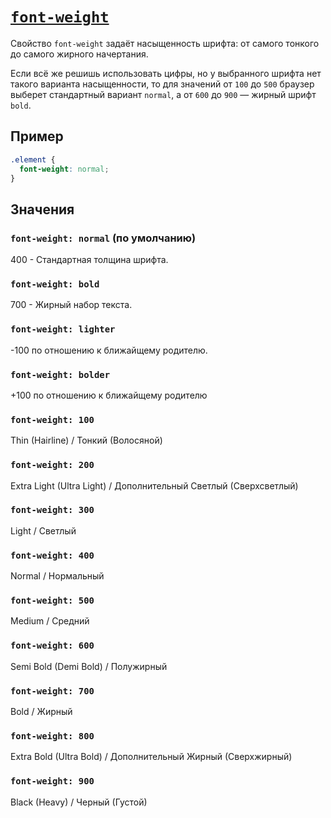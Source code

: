 # [`font-weight`](../index.md)

Свойство `font-weight` задаёт насыщенность шрифта: от самого тонкого до самого жирного начертания.

Если всё же решишь использовать цифры, но у выбранного шрифта нет такого варианта насыщенности, то для значений от `100` до `500` браузер выберет стандартный вариант `normal`, а от `600` до `900` — жирный шрифт `bold`.

## Пример

```css
.element {
  font-weight: normal;
}
```

## Значения

### `font-weight: normal` (по умолчанию)

400 - Стандартная толщина шрифта.

### `font-weight: bold`

700 - Жирный набор текста.

### `font-weight: lighter`

-100 по отношению к ближайщему родителю.

### `font-weight: bolder`

+100 по отношению к ближайщему родителю

### `font-weight: 100`

Thin (Hairline) / Тонкий (Волосяной)

### `font-weight: 200`

Extra Light (Ultra Light) / Дополнительный Светлый (Сверхсветлый)

### `font-weight: 300`

Light / Светлый

### `font-weight: 400`

Normal / Нормальный

### `font-weight: 500`

Medium / Средний

### `font-weight: 600`

Semi Bold (Demi Bold) / Полужирный

### `font-weight: 700`

Bold / Жирный

### `font-weight: 800`

Extra Bold (Ultra Bold) / Дополнительный Жирный (Сверхжирный)

### `font-weight: 900`

Black (Heavy) / Черный (Густой)
